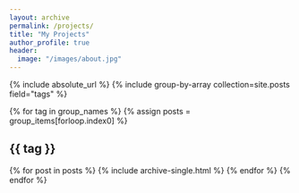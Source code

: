 ```yaml
---
layout: archive
permalink: /projects/
title: "My Projects"
author_profile: true
header:
  image: "/images/about.jpg"
---
```


{% include absolute_url %}
{% include group-by-array collection=site.posts field="tags" %}

{% for tag in group_names %}
  {% assign posts = group_items[forloop.index0] %}
  <h2 id="{{ tag | slugify }}" class="archive__subtitle">{{ tag }}</h2>
  {% for post in posts %}
    {% include archive-single.html %}
  {% endfor %}
{% endfor %}
